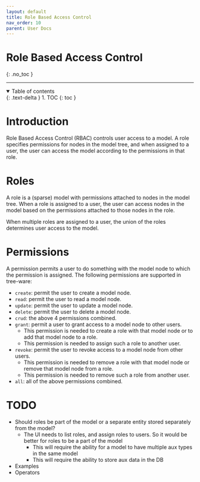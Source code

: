 ```yaml
---
layout: default
title: Role Based Access Control
nav_order: 10
parent: User Docs
---
```


# Role Based Access Control

{: .no_toc }

---

<details open markdown="block">
  <summary>
    Table of contents
  </summary>
  {: .text-delta }
1. TOC
{: toc }
</details>

# Introduction

Role Based Access Control (RBAC) controls user access to a model. A role specifies permissions for nodes in the model
tree, and when assigned to a user, the user can access the model according to the permissions in that role.

# Roles

A role is a (sparse) model with permissions attached to nodes in the model tree. When a role is assigned to a user, the
user can access nodes in the model based on the permissions attached to those nodes in the role.

When multiple roles are assigned to a user, the union of the roles determines user access to the model.

# Permissions

A permission permits a user to do something with the model node to which the permission is assigned. The following
permissions are supported in tree-ware:

* `create`: permit the user to create a model node.
* `read`: permit the user to read a model node.
* `update`: permit the user to update a model node.
* `delete`: permit the user to delete a model node.
* `crud`: the above 4 permissions combined.
* `grant`: permit a user to grant access to a model node to other users.
    * This permission is needed to create a role with that model node or to add that model node to a role.
    * This permission is needed to assign such a role to another user.
* `revoke`: permit the user to revoke access to a model node from other users.
    * This permission is needed to remove a role with that model node or remove that model node from a role.
    * This permission is needed to remove such a role from another user.
* `all`: all of the above permissions combined.

# TODO

* Should roles be part of the model or a separate entity stored separately from the model?
    * The UI needs to list roles, and assign roles to users. So it would be better for roles to be a part of the model
        * This will require the ability for a model to have multiple aux types in the same model
        * This will require the ability to store aux data in the DB
* Examples
* Operators